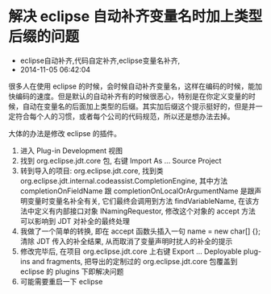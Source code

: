 # 解决 eclipse 自动补齐变量名时加上类型后缀的问题
- eclipse自动补齐,代码自定补齐,eclipse变量名补齐,
- 2014-11-05 06:42:04


很多人在使用 eclipse 的时候，会时候自动补齐变量名，这样在编码的时候，能加快编码的速度。但是默认的自动补齐有的时候很恶心，特别是在你定义变量的时候，自动在变量名的后面加上类型的后缀。其实加后缀这个提示挺好的，但是并一定符合每个人的习惯，或者每个公司的代码规范，所以还是想办法去掉。

大体的办法是修改 eclipse 的插件。

  1. 进入 Plug-in Development 视图
  2. 找到 org.eclipse.jdt.core 包, 右键 Import As ... Source Project
  3. 转到导入的项目: org.eclipse.jdt.core, 找到类 org.eclipse.jdt.internal.codeassist.CompletionEngine, 其中方法 completionOnFieldName 跟 completionOnLocalOrArgumentName 是跟声明变量时变量名补全有关, 它们最终会调用到方法 findVariableName, 在该方法中定义有内部接口对象 INamingRequestor, 修改这个对象的 accept 方法可以影响到 JDT 对补全的最终处理
  4. 我做了一个简单的转换, 即在 accept 函数头插入一句 name = new char[] {}; 清除 JDT 传入的补全结果, 从而取消了变量声明时扰人的补全的提示
  5. 修改完毕后, 在项目 org.eclipse.jdt.core 上右键 Export ... Deployable plug-ins and fragments, 把导出的定制过的 org.eclipse.jdt.core 包覆盖到 eclipse 的 plugins 下即解决问题
  6. 可能需要重启一下 eclipse
